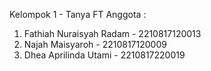 Kelompok 1 - Tanya FT
Anggota : 
1. Fathiah Nuraisyah Radam - 2210817120013
2. Najah Maisyaroh - 2210817120009
3. Dhea Aprilinda Utami - 2210817220019
